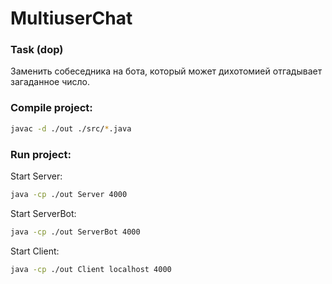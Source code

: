 # MultiuserChat

### Task (dop)

Заменить собеседника на бота, который может дихотомией отгадывает загаданное число.

### Compile project:

```bash
javac -d ./out ./src/*.java
```

### Run project:

Start Server:

```bash
java -cp ./out Server 4000
```

Start ServerBot:

```bash
java -cp ./out ServerBot 4000
```

Start Client:

```bash
java -cp ./out Client localhost 4000
```
